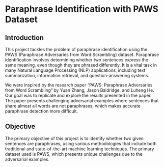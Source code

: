 # Paraphrase Identification with PAWS Dataset

## Introduction

This project tackles the problem of paraphrase identification using the PAWS (Paraphrase Adversaries from Word Scrambling) dataset. Paraphrase identification involves determining whether two sentences express the same meaning, even though they are phrased differently. It is a vital task in many Natural Language Processing (NLP) applications, including text summarization, information retrieval, and question-answering systems.

We were inspired by the research paper “PAWS: Paraphrase Adversaries from Word Scrambling” by Yuan Zhang, Jason Baldridge, and Luheng He. Our goal was to replicate and explore the results presented in the paper. The paper presents challenging adversarial examples where sentences that share almost all words are not paraphrases, which makes accurate paraphrase detection more difficult.

## Objective

The primary objective of this project is to identify whether two given sentences are paraphrases, using various methodologies that include both traditional and state-of-the-art machine learning techniques. The primary dataset used is PAWS, which presents unique challenges due to the adversarial examples.
